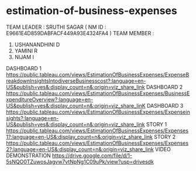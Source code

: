 # estimation-of-business-expenses
TEAM LEADER : SRUTHI SAGAR ( NM ID : E9661E4D859DABFACF449A93E4324FA4 )
TEAM MEMBER : 
1. USHANANDHINI D
2. YAMINI R
3. NIJAM I
   
DASHBOARD 1 
https://public.tableau.com/views/EstimationOfBusinessExpenses/ExpenseBreakdownInsightsIntodiverseBusinesscost?:language=en-US&publish=yes&:display_count=n&:origin=viz_share_link
DASHBOARD 2  
https://public.tableau.com/views/EstimationOfBusinessExpenses/BusinessExpenditureOverview?:language=en-US&publish=yes&:display_count=n&:origin=viz_share_linK
DASHBOARD 3
https://public.tableau.com/views/EstimationOfBusinessExpenses/Expenseinsights?:language=en-US&publish=yes&:display_count=n&:origin=viz_share_link
STORY 1 
https://public.tableau.com/views/EstimationOfBusinessExpenses/Expenses1?:language=en-US&:display_count=n&:origin=viz_share_link
STORY 2
https://public.tableau.com/views/EstimationOfBusinessExpenses/Expenses2?:language=en-US&:display_count=n&:origin=viz_share_link
VIDEO DEMONSTRATION
https://drive.google.com/file/d/1-5sNQO0TZuwosJagvw7vtNpNg1C09uPk/view?usp=drivesdk 
